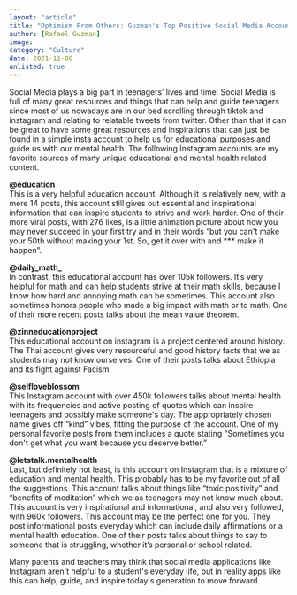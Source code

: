 ```yaml
---
layout: "article"
title: "Optimism From Others: Guzman's Top Positive Social Media Accounts"
author: [Rafael Guzman]
image: 
category: "Culture"
date: 2021-11-06
unlisted: true
---
```


Social Media plays a big part in teenagers’ lives and time. Social Media is full of many great resources and things that can help and guide teenagers since most of us nowadays are in our bed scrolling through tiktok and instagram and relating to relatable tweets from twitter. Other than that it can be great to have some great resources and inspirations that can just be found in a simple insta account to help us for educational purposes and guide us with our mental health. The following Instagram accounts are my favorite sources of many unique educational and mental health related content.  

**@education**  
This is a very helpful education account. Although it is relatively new, with a mere 14 posts, this account still gives out essential and inspirational information that can inspire students to strive and work harder. One of their more viral posts, with 276 likes, is a little animation picture about how you may never succeed in your first try and in their words “but you can't make your 50th without making your 1st. So, get it over with and *** make it happen”. 

**@daily_math_**  
In contrast, this educational account has over 105k followers. It’s very helpful for math and can help students strive at their math skills, because I know how hard and annoying math can be sometimes. This account also sometimes honors people who made a big impact with math or to math. One of their more recent posts talks about the mean value theorem. 

**@zinneducationproject**  
This educational account on instagram is a project centered around history. The Thai account gives very resourceful and good history facts that we as students may not know ourselves. One of their posts talks about Ethiopia and its fight against Facism.

**@selfloveblossom**  
This Instagram account with over 450k followers talks about mental health with its frequencies and active posting of quotes which can inspire teenagers and possibly make someone's day. The appropriately chosen name gives off “kind” vibes, fitting the purpose of the account. One of my personal favorite posts from them includes a quote stating “Sometimes you don't get what you want because you deserve better.”

**@letstalk.mentalhealth**  
Last, but definitely not least, is this account on Instagram that is a mixture of education and mental health. This probably has to be my favorite out of all the suggestions. This account talks about things like “toxic positivity” and “benefits of meditation” which we as teenagers may not know much about. This account is very inspirational and informational, and also very followed, with 960k followers. This account may be the perfect one for you. They post informational posts everyday which can include daily affirmations or a mental health education. One of their posts talks about things to say to someone that is struggling, whether it’s personal or school related. 

Many parents and teachers may think that social media applications like Instagram aren't helpful to a student's everyday life, but in reality apps like this can help, guide, and inspire today's generation to move forward.
